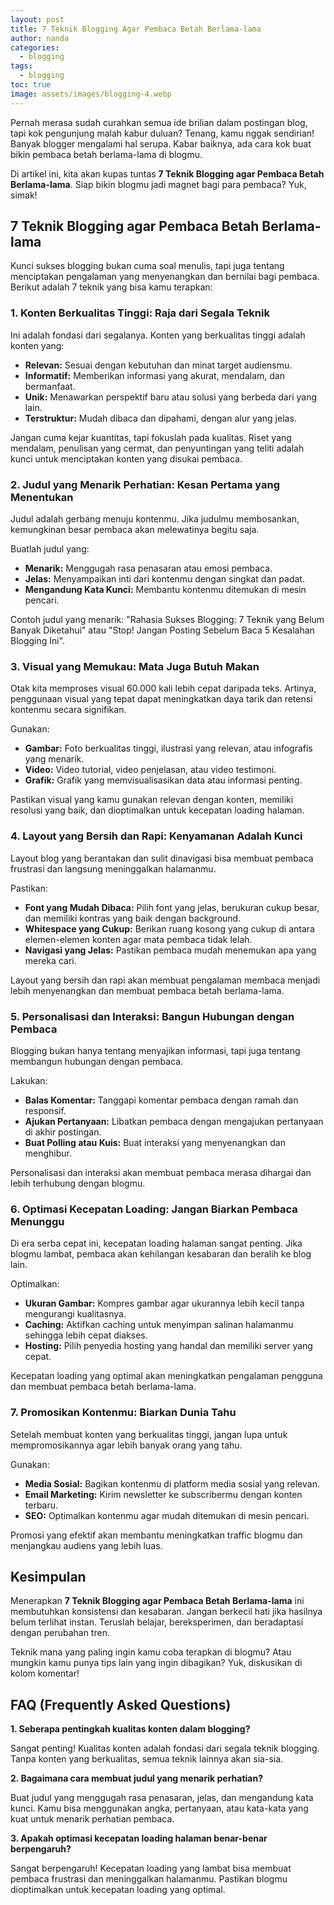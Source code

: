 ```yaml
---
layout: post
title: 7 Teknik Blogging Agar Pembaca Betah Berlama-lama
author: nanda
categories:
  - blogging
tags:
  - blogging
toc: true
image: assets/images/blogging-4.webp
---
```



Pernah merasa sudah curahkan semua ide brilian dalam postingan blog, tapi kok pengunjung malah kabur duluan? Tenang, kamu nggak sendirian! Banyak blogger mengalami hal serupa. Kabar baiknya, ada cara kok buat bikin pembaca betah berlama-lama di blogmu.

Di artikel ini, kita akan kupas tuntas **7 Teknik Blogging agar Pembaca Betah Berlama-lama**. Siap bikin blogmu jadi magnet bagi para pembaca? Yuk, simak!

## 7 Teknik Blogging agar Pembaca Betah Berlama-lama

Kunci sukses blogging bukan cuma soal menulis, tapi juga tentang menciptakan pengalaman yang menyenangkan dan bernilai bagi pembaca. Berikut adalah 7 teknik yang bisa kamu terapkan:

### 1\. Konten Berkualitas Tinggi: Raja dari Segala Teknik

Ini adalah fondasi dari segalanya. Konten yang berkualitas tinggi adalah konten yang:

- **Relevan:** Sesuai dengan kebutuhan dan minat target audiensmu.
- **Informatif:** Memberikan informasi yang akurat, mendalam, dan bermanfaat.
- **Unik:** Menawarkan perspektif baru atau solusi yang berbeda dari yang lain.
- **Terstruktur:** Mudah dibaca dan dipahami, dengan alur yang jelas.

Jangan cuma kejar kuantitas, tapi fokuslah pada kualitas. Riset yang mendalam, penulisan yang cermat, dan penyuntingan yang teliti adalah kunci untuk menciptakan konten yang disukai pembaca.

### 2\. Judul yang Menarik Perhatian: Kesan Pertama yang Menentukan

Judul adalah gerbang menuju kontenmu. Jika judulmu membosankan, kemungkinan besar pembaca akan melewatinya begitu saja.

Buatlah judul yang:

- **Menarik:** Menggugah rasa penasaran atau emosi pembaca.
- **Jelas:** Menyampaikan inti dari kontenmu dengan singkat dan padat.
- **Mengandung Kata Kunci:** Membantu kontenmu ditemukan di mesin pencari.

Contoh judul yang menarik: "Rahasia Sukses Blogging: 7 Teknik yang Belum Banyak Diketahui" atau "Stop! Jangan Posting Sebelum Baca 5 Kesalahan Blogging Ini".

### 3\. Visual yang Memukau: Mata Juga Butuh Makan

Otak kita memproses visual 60.000 kali lebih cepat daripada teks. Artinya, penggunaan visual yang tepat dapat meningkatkan daya tarik dan retensi kontenmu secara signifikan.

Gunakan:

- **Gambar:** Foto berkualitas tinggi, ilustrasi yang relevan, atau infografis yang menarik.
- **Video:** Video tutorial, video penjelasan, atau video testimoni.
- **Grafik:** Grafik yang memvisualisasikan data atau informasi penting.

Pastikan visual yang kamu gunakan relevan dengan konten, memiliki resolusi yang baik, dan dioptimalkan untuk kecepatan loading halaman.

### 4\. Layout yang Bersih dan Rapi: Kenyamanan Adalah Kunci

Layout blog yang berantakan dan sulit dinavigasi bisa membuat pembaca frustrasi dan langsung meninggalkan halamanmu.

Pastikan:

- **Font yang Mudah Dibaca:** Pilih font yang jelas, berukuran cukup besar, dan memiliki kontras yang baik dengan background.
- **Whitespace yang Cukup:** Berikan ruang kosong yang cukup di antara elemen-elemen konten agar mata pembaca tidak lelah.
- **Navigasi yang Jelas:** Pastikan pembaca mudah menemukan apa yang mereka cari.

Layout yang bersih dan rapi akan membuat pengalaman membaca menjadi lebih menyenangkan dan membuat pembaca betah berlama-lama.

### 5\. Personalisasi dan Interaksi: Bangun Hubungan dengan Pembaca

Blogging bukan hanya tentang menyajikan informasi, tapi juga tentang membangun hubungan dengan pembaca.

Lakukan:

- **Balas Komentar:** Tanggapi komentar pembaca dengan ramah dan responsif.
- **Ajukan Pertanyaan:** Libatkan pembaca dengan mengajukan pertanyaan di akhir postingan.
- **Buat Polling atau Kuis:** Buat interaksi yang menyenangkan dan menghibur.

Personalisasi dan interaksi akan membuat pembaca merasa dihargai dan lebih terhubung dengan blogmu.

### 6\. Optimasi Kecepatan Loading: Jangan Biarkan Pembaca Menunggu

Di era serba cepat ini, kecepatan loading halaman sangat penting. Jika blogmu lambat, pembaca akan kehilangan kesabaran dan beralih ke blog lain.

Optimalkan:

- **Ukuran Gambar:** Kompres gambar agar ukurannya lebih kecil tanpa mengurangi kualitasnya.
- **Caching:** Aktifkan caching untuk menyimpan salinan halamanmu sehingga lebih cepat diakses.
- **Hosting:** Pilih penyedia hosting yang handal dan memiliki server yang cepat.

Kecepatan loading yang optimal akan meningkatkan pengalaman pengguna dan membuat pembaca betah berlama-lama.

### 7\. Promosikan Kontenmu: Biarkan Dunia Tahu

Setelah membuat konten yang berkualitas tinggi, jangan lupa untuk mempromosikannya agar lebih banyak orang yang tahu.

Gunakan:

- **Media Sosial:** Bagikan kontenmu di platform media sosial yang relevan.
- **Email Marketing:** Kirim newsletter ke subscribermu dengan konten terbaru.
- **SEO:** Optimalkan kontenmu agar mudah ditemukan di mesin pencari.

Promosi yang efektif akan membantu meningkatkan traffic blogmu dan menjangkau audiens yang lebih luas.

## Kesimpulan

Menerapkan **7 Teknik Blogging agar Pembaca Betah Berlama-lama** ini membutuhkan konsistensi dan kesabaran. Jangan berkecil hati jika hasilnya belum terlihat instan. Teruslah belajar, bereksperimen, dan beradaptasi dengan perubahan tren.

Teknik mana yang paling ingin kamu coba terapkan di blogmu? Atau mungkin kamu punya tips lain yang ingin dibagikan? Yuk, diskusikan di kolom komentar!

## FAQ (Frequently Asked Questions)

**1\. Seberapa pentingkah kualitas konten dalam blogging?**

Sangat penting! Kualitas konten adalah fondasi dari segala teknik blogging. Tanpa konten yang berkualitas, semua teknik lainnya akan sia-sia.

**2\. Bagaimana cara membuat judul yang menarik perhatian?**

Buat judul yang menggugah rasa penasaran, jelas, dan mengandung kata kunci. Kamu bisa menggunakan angka, pertanyaan, atau kata-kata yang kuat untuk menarik perhatian pembaca.

**3\. Apakah optimasi kecepatan loading halaman benar-benar berpengaruh?**

Sangat berpengaruh! Kecepatan loading yang lambat bisa membuat pembaca frustrasi dan meninggalkan halamanmu. Pastikan blogmu dioptimalkan untuk kecepatan loading yang optimal.
